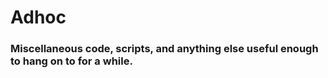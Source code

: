 # Adhoc

### Miscellaneous code, scripts, and anything else useful enough to hang on to for a while.